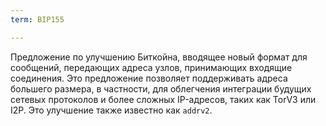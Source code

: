 ```yaml
---
term: BIP155

---
```

Предложение по улучшению Биткойна, вводящее новый формат для сообщений, передающих адреса узлов, принимающих входящие соединения. Это предложение позволяет поддерживать адреса большего размера, в частности, для облегчения интеграции будущих сетевых протоколов и более сложных IP-адресов, таких как TorV3 или I2P. Это улучшение также известно как `addrv2`.